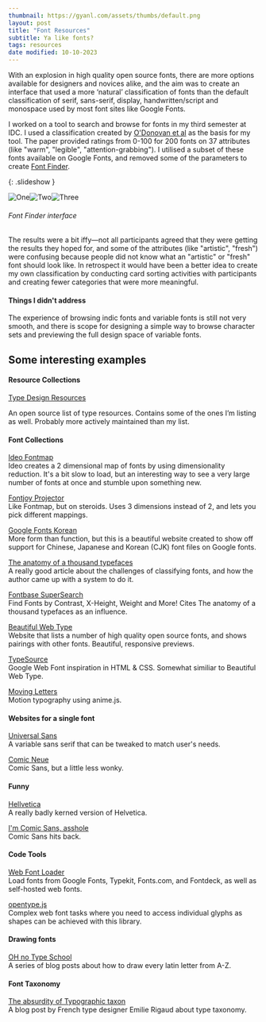 ```yaml
---
thumbnail: https://gyanl.com/assets/thumbs/default.png
layout: post
title: "Font Resources"
subtitle: Ya like fonts?
tags: resources
date modified: 10-10-2023
---
```


With an explosion in high quality open source fonts, there are more options available for designers and novices alike, and the aim was to create an interface that used a more ‘natural’ classification of fonts than the default classification of serif, sans-serif, display, handwritten/script and monospace used by most font sites like Google Fonts.

I worked on a tool to search and browse for fonts in my third semester at IDC. I used a classification created by [O'Donovan et al](http://www.dgp.toronto.edu/~donovan/font/) as the basis for my tool. The paper provided ratings from 0-100 for 200 fonts on 37 attributes (like "warm", "legible", "attention-grabbing"). I utilised a subset of these fonts available on Google Fonts, and removed some of the parameters to create [Font Finder](https://gyanl.com/font-finder).

{: .slideshow }

![One](https://gyanl.com/assets/font-finder-1.png)![Two](https://gyanl.com/assets/font-finder-2.png)![Three](https://gyanl.com/assets/font-finder-3.png)

###### Font Finder interface

The results were a bit iffy—not all participants agreed that they were getting the results they hoped for, and some of the attributes (like "artistic", "fresh") were confusing because people did not know what an "artistic" or "fresh" font should look like. In retrospect it would have been a better idea to create my own classification by conducting card sorting activities with participants and creating fewer categories that were more meaningful.

#### Things I didn't address

The experience of browsing indic fonts and variable fonts is still not very smooth, and there is scope for designing a simple way to browse character sets and previewing the full design space of variable fonts.

## Some interesting examples

#### Resource Collections

[Type Design Resources](https://typedesignresources.com)

An open source list of type resources. Contains some of the ones I’m listing as well. Probably more actively maintained than my list.

#### Font Collections

[Ideo Fontmap](http://fontmap.ideo.com/)  
Ideo creates a 2 dimensional map of fonts by using dimensionality reduction. It's a bit slow to load, but an interesting way to see a very large number of fonts at once and stumble upon something new.

[Fontjoy Projector](https://fontjoy.com/projector/)  
Like Fontmap, but on steroids. Uses 3 dimensions instead of 2, and lets you pick different mappings.

[Google Fonts Korean](https://googlefonts.github.io/korean/)  
More form than function, but this is a beautiful website created to show off support for Chinese, Japanese and Korean (CJK) font files on Google fonts.

[The anatomy of a thousand typefaces](https://medium.com/@getflourish/the-anatomy-of-a-thousand-typefaces-f7b9088eed1)  
A really good article about the challenges of classifying fonts, and how the author came up with a system to do it.

[Fontbase SuperSearch](https://fontba.se/blog/super-search)  
Find Fonts by Contrast, X-Height, Weight and More! Cites The anatomy of a thousand typefaces as an influence.

[Beautiful Web Type](https://beautifulwebtype.com)  
Website that lists a number of high quality open source fonts, and shows pairings with other fonts. Beautiful, responsive previews.

[TypeSource](https://tobiasahlin.com/typesource/)  
Google Web Font inspiration in HTML & CSS. Somewhat similiar to Beautiful Web Type.

[Moving Letters](https://tobiasahlin.com/moving-letters/)  
Motion typography using anime.js.

#### Websites for a single font

[Universal Sans](https://universalsans.com/)  
A variable sans serif that can be tweaked to match user's needs.

[Comic Neue](http://comicneue.com/)  
Comic Sans, but a little less wonky.

#### Funny

[Hellvetica](https://hellveticafont.com/)  
A really badly kerned version of Helvetica.

[I'm Comic Sans, asshole](https://www.mcsweeneys.net/articles/im-comic-sans-asshole)  
Comic Sans hits back.

#### Code Tools

[Web Font Loader](https://github.com/typekit/webfontloader)  
Load fonts from Google Fonts, Typekit, Fonts.com, and Fontdeck, as well as self-hosted web fonts.

[opentype.js](https://opentype.js.org/)  
Complex web font tasks where you need to access individual glyphs as shapes can be achieved with this library.

#### Drawing fonts

[OH no Type School](https://ohnotype.co/blog/ohno-type-school-a)  
A series of blog posts about how to draw every latin letter from A-Z.

#### Font Taxonomy

[The absurdity of Typographic taxon](https://aisforfonts.com/the-absurdity-of-typographic-taxon)  
A blog post by French type designer Emilie Rigaud about type taxonomy.

